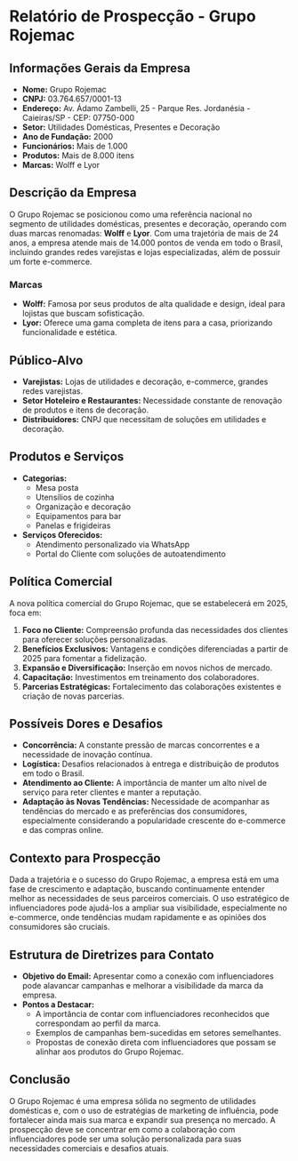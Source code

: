 # Relatório de Prospecção - Grupo Rojemac

## Informações Gerais da Empresa
- **Nome:** Grupo Rojemac
- **CNPJ:** 03.764.657/0001-13
- **Endereço:** Av. Ádamo Zambelli, 25 - Parque Res. Jordanésia - Caieiras/SP - CEP: 07750-000
- **Setor:** Utilidades Domésticas, Presentes e Decoração
- **Ano de Fundação:** 2000
- **Funcionários:** Mais de 1.000
- **Produtos:** Mais de 8.000 itens
- **Marcas:** Wolff e Lyor

## Descrição da Empresa
O Grupo Rojemac se posicionou como uma referência nacional no segmento de utilidades domésticas, presentes e decoração, operando com duas marcas renomadas: **Wolff** e **Lyor**. Com uma trajetória de mais de 24 anos, a empresa atende mais de 14.000 pontos de venda em todo o Brasil, incluindo grandes redes varejistas e lojas especializadas, além de possuir um forte e-commerce.

### Marcas
- **Wolff:** Famosa por seus produtos de alta qualidade e design, ideal para lojistas que buscam sofisticação.
- **Lyor:** Oferece uma gama completa de itens para a casa, priorizando funcionalidade e estética.

## Público-Alvo
- **Varejistas:** Lojas de utilidades e decoração, e-commerce, grandes redes varejistas.
- **Setor Hoteleiro e Restaurantes:** Necessidade constante de renovação de produtos e itens de decoração.
- **Distribuidores:** CNPJ que necessitam de soluções em utilidades e decoração.

## Produtos e Serviços
- **Categorias:**
  - Mesa posta
  - Utensílios de cozinha
  - Organização e decoração
  - Equipamentos para bar
  - Panelas e frigideiras
- **Serviços Oferecidos:**
  - Atendimento personalizado via WhatsApp
  - Portal do Cliente com soluções de autoatendimento

## Política Comercial
A nova política comercial do Grupo Rojemac, que se estabelecerá em 2025, foca em:

1. **Foco no Cliente:** Compreensão profunda das necessidades dos clientes para oferecer soluções personalizadas.
2. **Benefícios Exclusivos:** Vantagens e condições diferenciadas a partir de 2025 para fomentar a fidelização.
3. **Expansão e Diversificação:** Inserção em novos nichos de mercado.
4. **Capacitação:** Investimentos em treinamento dos colaboradores.
5. **Parcerias Estratégicas:** Fortalecimento das colaborações existentes e criação de novas parcerias.

## Possíveis Dores e Desafios
- **Concorrência:** A constante pressão de marcas concorrentes e a necessidade de inovação contínua.
- **Logística:** Desafios relacionados à entrega e distribuição de produtos em todo o Brasil.
- **Atendimento ao Cliente:** A importância de manter um alto nível de serviço para reter clientes e manter a reputação.
- **Adaptação às Novas Tendências:** Necessidade de acompanhar as tendências do mercado e as preferências dos consumidores, especialmente considerando a popularidade crescente do e-commerce e das compras online.

## Contexto para Prospecção
Dada a trajetória e o sucesso do Grupo Rojemac, a empresa está em uma fase de crescimento e adaptação, buscando continuamente entender melhor as necessidades de seus parceiros comerciais. O uso estratégico de influenciadores pode ajudá-los a ampliar sua visibilidade, especialmente no e-commerce, onde tendências mudam rapidamente e as opiniões dos consumidores são cruciais.

## Estrutura de Diretrizes para Contato
- **Objetivo do Email:** Apresentar como a conexão com influenciadores pode alavancar campanhas e melhorar a visibilidade da marca da empresa.
- **Pontos a Destacar:**
  - A importância de contar com influenciadores reconhecidos que correspondam ao perfil da marca.
  - Exemplos de campanhas bem-sucedidas em setores semelhantes.
  - Propostas de conexão direta com influenciadores que possam se alinhar aos produtos do Grupo Rojemac.
  
## Conclusão
O Grupo Rojemac é uma empresa sólida no segmento de utilidades domésticas e, com o uso de estratégias de marketing de influência, pode fortalecer ainda mais sua marca e expandir sua presença no mercado. A prospecção deve se concentrar em como a colaboração com influenciadores pode ser uma solução personalizada para suas necessidades comerciais e desafios atuais.